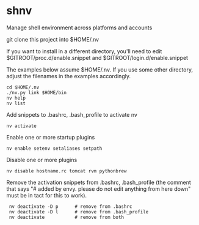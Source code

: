 shnv
====

Manage shell environment across platforms and accounts

git clone this project into $HOME/.nv

If you want to install in a different directory, you'll need to edit
$GITROOT/proc.d/enable.snippet and $GITROOT/login.d/enable.snippet

The examples below assume $HOME/.nv. If you use some other directory,
adjust the filenames in the examples accordingly.

    cd $HOME/.nv
    ./nv.py link $HOME/bin
    nv help
    nv list

Add snippets to .bashrc, .bash_profile to activate nv

    nv activate

Enable one or more startup plugins

    nv enable setenv setaliases setpath

Disable one or more plugins

    nv disable hostname.rc tomcat rvm pythonbrew

Remove the activation snippets from .bashrc, .bash_profile (the
comment that says "# added by envy. please do not edit anything from
here down" must be in tact for this to work).

     nv deactivate -D p      # remove from .bashrc
     nv deactivate -D l      # remove from .bash_profile
     nv deactivate           # remove from both
